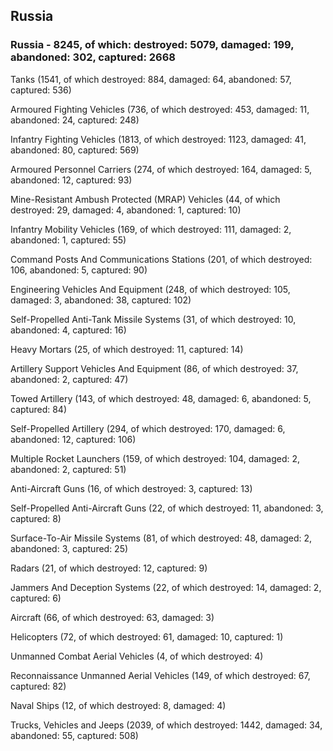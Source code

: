 
 
 ## Russia
 
 ### Russia - 8245, of which: destroyed: 5079, damaged: 199, abandoned: 302, captured: 2668

 

 

 Tanks (1541, of which destroyed: 884, damaged: 64, abandoned: 57, captured: 536)

 Armoured Fighting Vehicles (736, of which destroyed: 453, damaged: 11, abandoned: 24, captured: 248)

 Infantry Fighting Vehicles (1813, of which destroyed: 1123, damaged: 41, abandoned: 80, captured: 569)

 Armoured Personnel Carriers (274, of which destroyed: 164, damaged: 5, abandoned: 12, captured: 93)

 Mine-Resistant Ambush Protected (MRAP) Vehicles (44, of which destroyed: 29, damaged: 4, abandoned: 1, captured: 10)

 Infantry Mobility Vehicles (169, of which destroyed: 111, damaged: 2, abandoned: 1, captured: 55)

 Command Posts And Communications Stations (201, of which destroyed: 106, abandoned: 5, captured: 90)

 Engineering Vehicles And Equipment (248, of which destroyed: 105, damaged: 3, abandoned: 38, captured: 102)

 Self-Propelled Anti-Tank Missile Systems (31, of which destroyed: 10, abandoned: 4, captured: 16)

 Heavy Mortars (25, of which destroyed: 11, captured: 14)

 Artillery Support Vehicles And Equipment (86, of which destroyed: 37, abandoned: 2, captured: 47)

 Towed Artillery (143, of which destroyed: 48, damaged: 6, abandoned: 5, captured: 84)

 Self-Propelled Artillery (294, of which destroyed: 170, damaged: 6, abandoned: 12, captured: 106)

 Multiple Rocket Launchers (159, of which destroyed: 104, damaged: 2, abandoned: 2, captured: 51)

 Anti-Aircraft Guns (16, of which destroyed: 3, captured: 13)

 Self-Propelled Anti-Aircraft Guns (22, of which destroyed: 11, abandoned: 3, captured: 8)

 Surface-To-Air Missile Systems (81, of which destroyed: 48, damaged: 2, abandoned: 3, captured: 25)

 Radars (21, of which destroyed: 12, captured: 9)

 Jammers And Deception Systems (22, of which destroyed: 14, damaged: 2, captured: 6)

 Aircraft (66, of which destroyed: 63, damaged: 3)

 Helicopters (72, of which destroyed: 61, damaged: 10, captured: 1)

 Unmanned Combat Aerial Vehicles (4, of which destroyed: 4)

 Reconnaissance Unmanned Aerial Vehicles (149, of which destroyed: 67, captured: 82)

 Naval Ships (12, of which destroyed: 8, damaged: 4)

 Trucks, Vehicles and Jeeps (2039, of which destroyed: 1442, damaged: 34, abandoned: 55, captured: 508)

